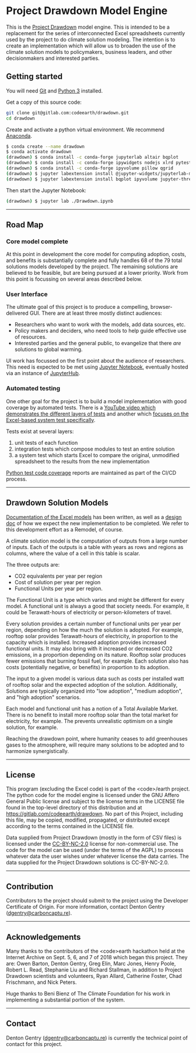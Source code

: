 # Project Drawdown Model Engine

This is the [Project Drawdown](https://www.drawdown.org/) model engine. This is intended to be a replacement for the series of interconnected Excel spreadsheets currently used by the project to do climate solution modeling. The intention is to create an implementation which will allow us to broaden the use of the climate solution models to policymakers, business leaders, and other decisionmakers and interested parties.

## Getting started

You will need [Git](https://git-scm.com/book/en/v2/Getting-Started-Installing-Git) and [Python 3](https://docs.python.org/3/using/index.html) installed.

Get a copy of this source code:

```sh
git clone git@gitlab.com:codeearth/drawdown.git
cd drawdown
```

Create and activate a python virtual environment. We recommend [Anaconda](https://www.anaconda.com/distribution/#download-section).

```sh
$ conda create --name drawdown
$ conda activate drawdown
(drawdown) $ conda install -c conda-forge jupyterlab altair bqplot
(drawdown) $ conda install -c conda-forge ipywidgets nodejs xlrd pytest
(drawdown) $ conda install -c conda-forge ipyvolume pillow qgrid
(drawdown) $ jupyter labextension install @jupyter-widgets/jupyterlab-manager
(drawdown) $ jupyter labextension install bqplot ipyvolume jupyter-threejs qgrid
```

Then start the Jupyter Notebook:
```sh
(drawdown) $ jupyter lab ./Drawdown.ipynb
```

---

## Road Map

### Core model complete

At this point in development the core model for computing adoption, costs, and benefits is substantially complete and fully handles 68 of the 79 total solutions models developed by the project. The remaining solutions are believed to be feasible, but are being pursued at a lower priority. Work from this point is focussing on several areas described below.

### User Interface
The ultimate goal of this project is to produce a compelling, browser-delivered GUI. There are at least three mostly distinct audiences:
+ Researchers who want to work with the models, add data sources, etc.
+ Policy makers and deciders, who need tools to help guide effective use of resources.
+ Interested parties and the general public, to evangelize that there *are* solutions to global warming.

UI work has focussed on the first point about the audience of researchers. This need is expected to be met using [Jupyter Notebook](https://jupyter.org), eventually hosted via an instance of [JupyterHub](https://jupyter.org/hub).

### Automated testing
One other goal for the project is to build a model implementation with good coverage by automated tests. There is a [YouTube video which demonstrates the different layers of tests](https://youtu.be/ipZrQWuMU3w) and another which [focuses on the Excel-based system test specifically](https://youtu.be/HLL7HrFcmjc).

Tests exist at several layers:
1. unit tests of each function
1. integration tests which compose modules to test an entire solution
1. a system test which starts Excel to compare the original, unmodified spreadsheet to the results from the new implementation

[Python test code coverage](https://codeearth.gitlab.io/drawdown/coverage/) reports are maintained as part of the CI/CD process.

---

## Drawdown Solution Models

[Documentation of the Excel models](https://gitlab.com/codeearth/drawdown/blob/master/Documentation/RRS_Model_Framework_and_Guidelines_v1.1.pdf) has been written, as well as a [design doc](https://docs.google.com/document/d/18nUKV-qltsaSD8kZd5gHswQu82Ot9rg19KIU8_eOisY/view) of how we expect the new implementation to be completed. We refer to this development effort as a Remodel, of course.

A climate solution model is the computation of outputs from a large number of inputs. Each of the outputs is a table with years as rows and regions as columns, where the value of a cell in this table is scalar.

The three outputs are:
* CO2 equivalents per year per region
* Cost of solution per year per region
* Functional Units per year per region.

The Functional Unit is a type which varies and might be different for every model. A functional unit is always a good that society needs. For example, it could be Terawatt-hours of electricity or person-kilometers of travel.

Every solution provides a certain number of functional units per year per region, depending on how the much the solution is adopted. For example, rooftop solar provides Terawatt-hours of electricity, in proportion to the capacity which is installed. Increased adoption provides increased functional units. It may also bring with it increased or decreased CO2 emissions, in a proportion depending on its nature. Rooftop solar produces fewer emissions that burning fossil fuel, for example. Each solution also has costs (potentially negative, or benefits) in proportion to its adoption.

The input to a given model is various data such as costs per installed watt of rooftop solar and the expected adoption of the solution. Additionally, Solutions are typically organized into "low adoption", "medium adoption", and "high adoption" scenarios.

Each model and functional unit has a notion of a Total Available Market. There is no benefit to install more rooftop solar than the total market for electricity, for example. The prevents unrealistic optimism on a single solution, for example.

Reaching the drawdown point, where humanity ceases to add greenhouses gases to the atmosphere, will require many solutions to be adopted and to harmonize synergistically.

---

## License
This program (excluding the Excel code) is part of the &lt;code&gt;/earth project. The python code for the model engine is licensed under the GNU Affero General Public license and subject to the license terms in the LICENSE file found in the top-level directory of this distribution and at https://gitlab.com/codeearth/drawdown. No part of this Project, including this file, may be copied, modified, propagated, or distributed except according to the terms contained in the LICENSE file.

Data supplied from Project Drawdown (mostly in the form of CSV files) is licensed under the [CC-BY-NC-2.0](https://creativecommons.org/licenses/by-nc/2.0/) license for non-commercial use. The code for the model can be used (under the terms of the AGPL) to process whatever data the user wishes under whatever license the data carries. The data supplied for the Project Drawdown solutions is CC-BY-NC-2.0.

---

## Contribution

Contributors to the project should submit to the project using the Developer Certificate of Origin. For more information, contact Denton Gentry (dgentry@carboncaptu.re).

---

## Acknowledgements

Many thanks to the contributors of the &lt;code&gt;earth hackathon held at the Internet Archive on Sept. 5, 6, and 7 of 2018 which began this project. They are: Owen Barton, Denton Gentry, Greg Elin, Marc Jones, Henry Poole, Robert L. Read, Stephanie Liu and Richard Stallman, in addition to Project Drawdown scientists and volunteers, Ryan Allard, Catherine Foster, Chad Frischmann, and Nick Peters.

Huge thanks to Beni Bienz of The Climate Foundation for his work in implementing a substantial portion of the system.

---

## Contact

Denton Gentry (dgentry@carboncaptu.re) is currently the technical point of contact for this project.
